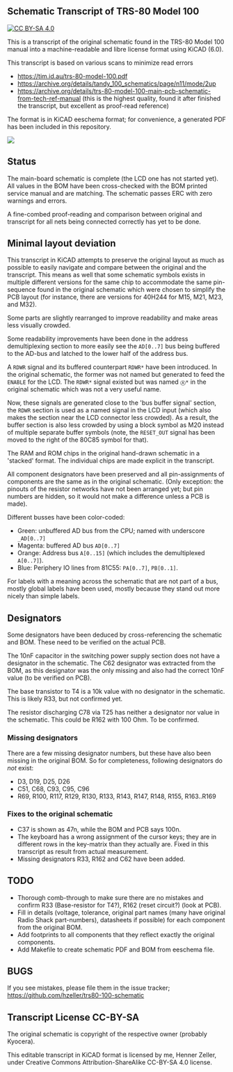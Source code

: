 Schematic Transcript of TRS-80 Model 100
----------------------------------------

[![CC BY-SA 4.0][cc-by-sa-shield]][cc-by-sa]

This is a transcript of the original schematic found in the TRS-80 Model 100
manual into a machine-readable and libre license format using KiCAD (6.0).

This transcript is based on various scans to minimize read errors

  * https://tim.id.au/trs-80-model-100.pdf
  * https://archive.org/details/tandy_100_schematics/page/n11/mode/2up
  * https://archive.org/details/trs-80-model-100-main-pcb-schematic-from-tech-ref-manual  (this is the highest quality, found it after finished the transcript,
  but excellent as proof-read reference)

The format is in KiCAD eeschema format; for convenience, a generated PDF
has been included in this repository.

<a href="https://github.com/hzeller/trs80-100-schematic/raw/main/trs80-100.pdf">
<img src="https://github.com/hzeller/trs80-100-schematic/raw/main/img/thumbnail.png">
</a>

## Status

The main-board schematic is complete (the LCD one has not started yet).
All values in the BOM have been cross-checked with the BOM printed
service manual and are matching.
The schematic passes ERC with zero warnings and errors.

A fine-combed proof-reading and comparison between original and transcript
for all nets being connected correctly has yet to be done.

## Minimal layout deviation

This transcript in KiCAD attempts to preserve the original layout as much
as possible to easily navigate and compare between the original and the
transcript. This means as well that some schematic symbols exists in multiple
different versions for the same chip to accommodate the same pin-sequence found
in the original schematic which were chosen to simplify the PCB layout (for
instance, there are versions for 40H244 for M15, M21, M23, and M32).

Some parts are slightly rearranged to improve readability and make areas less
visually crowded.

Some readability improvements have been done in the address demultiplexing
section to more easily see the `AD[0..7]` bus being buffered to the AD-bus and
latched to the lower half of the address bus.

A `RDWR` signal and its buffered counterpart `RDWR*` have been introduced.
In the original schematic, the former was not named but generated to feed
the `ENABLE` for the LCD. The `RDWR*` signal existed but was named `Ⓐ*` in
the original schematic which was not a very useful name.

Now, these signals are generated close to the 'bus buffer signal' section, the
`RDWR` section is used as a named signal in the LCD input (which also makes the
section near the LCD connector less crowded). As a result, the buffer
section is also less crowded by using a block symbol as M20 instead of
multiple separate buffer symbols (note, the `RESET_OUT` signal has been
moved to the right of the 80C85 symbol for that).

The RAM and ROM chips in the original hand-drawn schematic in a 'stacked'
format. The individual chips are made explicit in the transcript.

All component designators have been preserved and all pin-assignments
of components are the same as in the original schematic.
(Only exception: the pinouts of the resistor networks have not been arranged
yet; but pin numbers are hidden, so it would not make a difference unless a PCB
is made).

Different busses have been color-coded:

  * Green: unbuffered AD bus from the CPU; named with underscore `_AD[0..7]`
  * Magenta: buffered AD bus `AD[0..7]`
  * Orange: Address bus `A[0..15]` (which includes the demultiplexed `A[0..7]`).
  * Blue: Periphery IO lines from 81C55: `PA[0..7]`, `PB[0..1]`.

For labels with a meaning across the schematic that are not part of
a bus, mostly global labels have been used, mostly because they stand out
more nicely than simple labels.

## Designators

Some designators have been deduced by cross-referencing the schematic
and BOM. These need to be verified on the actual PCB.

The 10nF capacitor in the switching power supply section does not have a
designator in the schematic. The C62 designator was extracted from the BOM,
as this designator was the only missing and also had the correct 10nF value
(to be verified on PCB).

The base transistor to T4 is a 10k value with no designator in the schematic.
This is likely R33, but not confirmed yet.

The resistor discharging C78 via T25 has neither a designator nor value in
the schematic. This could be R162 with 100 Ohm. To be confirmed.

### Missing designators

There are a few missing designator numbers, but these have also been missing
in the original BOM. So for completeness, following designators do *not* exist:

  * D3, D19, D25, D26
  * C51, C68, C93, C95, C96
  * R69, R100, R117, R129, R130, R133, R143, R147, R148, R155, R163..R169

### Fixes to the original schematic

  * C37 is shown as 47n, while the BOM and PCB says 100n.
  * The keyboard has a wrong assignment of the cursor keys; they are
    in different rows in the key-matrix than they actually are. Fixed
    in this transcript as result from actual measurement.
  * Missing designators R33, R162 and C62 have been added.

## TODO

  * Thorough comb-through to make sure there are no mistakes and
    confirm R33 (Base-resistor for T4?), R162 (reset circuit?) (look at PCB).
  * Fill in details (voltage, tolerance, original part names (many have original
    Radio Shack part-numbers), datasheets if possible) for each component
    from the original BOM.
  * Add footprints to all components that they reflect exactly the original
    components.
  * Add Makefile to create schematic PDF and BOM from eeschema file.

## BUGS

If you see mistakes, please file them in the issue tracker;
https://github.com/hzeller/trs80-100-schematic

## Transcript License CC-BY-SA

The original schematic is copyright of the respective owner (probably Kyocera).

This editable transcript in KiCAD format is licensed by me, Henner Zeller,
under Creative Commons Attribution-ShareAlike CC-BY-SA 4.0 license.

[cc-by-sa]: http://creativecommons.org/licenses/by-sa/4.0/
[cc-by-sa-shield]: https://img.shields.io/badge/License-CC%20BY--SA%204.0-lightgrey.svg
